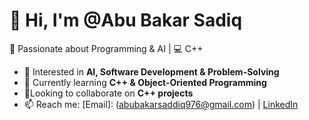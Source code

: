 # 👋 Hi, I'm @Abu Bakar Sadiq
🚀 Passionate about Programming & AI | 💻 C++

- 👀 Interested in **AI, Software Development & Problem-Solving**  
- 🌱 Currently learning **C++ & Object-Oriented Programming**  
- 💞Looking to collaborate on **C++ projects**  
- 📫 Reach me: 
[Email]: (abubakarsaddiq976@gmail.com) | [LinkedIn](https://www.linkedin.com/in/abubakar-sadiq-a8a8a434a)  
